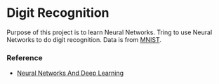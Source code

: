 # Digit Recognition

Purpose of this project is to learn Neural Networks. Tring to use Neural Networks to do digit recognition. Data is from [MNIST](http://yann.lecun.com/exdb/mnist/).

### Reference
 - [Neural Networks And Deep Learning](http://neuralnetworksanddeeplearning.com)
